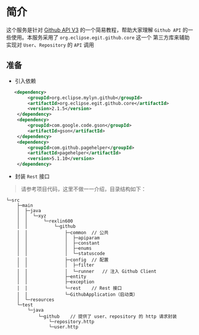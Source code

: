 # 简介

这个服务是针对 [Github API V3](https://developer.github.com/v3/) 的一个简易教程，帮助大家理解 `Github API` 的一些使用。本服务采用了 `org.eclipse.egit.github.core` 这一个
第三方库来辅助实现对 `User`、`Repository` 的 `API` 调用

## 准备

* 引入依赖

```xml
   <dependency>
        <groupId>org.eclipse.mylyn.github</groupId>
        <artifactId>org.eclipse.egit.github.core</artifactId>
        <version>2.1.5</version>
    </dependency>
    <dependency>
        <groupId>com.google.code.gson</groupId>
        <artifactId>gson</artifactId>
    </dependency>
    <dependency>
        <groupId>com.github.pagehelper</groupId>
        <artifactId>pagehelper</artifactId>
        <version>5.1.10</version>
    </dependency>
```

* 封装 `Rest` 接口

> 请参考项目代码，这里不做一一介绍，目录结构如下：

```text
└─src
    ├─main
    │  ├─java
    │  │  └─xyz
    │  │      └─rexlin600
    │  │          └─github
    │  │              ├─common  // 公共
    │  │              │  ├─apiparam
    │  │              │  ├─constant
    │  │              │  ├─enums
    │  │              │  └─statuscode
    │  │              ├─config  // 配置
    │  │              │  ├─filter
    │  │              │  └─runner   // 注入 Github Client
    │  │              ├─entity
    │  │              ├─exception
    │  │              └─rest    // Rest 接口
    │  │              └─GithubApplication（启动类）
    │  └─resources
    └─test
        └─java
            └─github    // 提供了 user、repository 的 http 请求封装
                └─repository.http
                └─user.http
```
